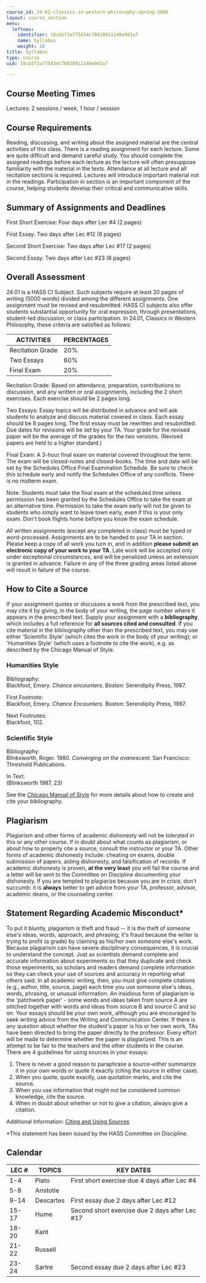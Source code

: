 ```yaml
---
course_id: 24-01-classics-in-western-philosophy-spring-2006
layout: course_section
menu:
  leftnav:
    identifier: 18cb5f3a775434c70828911140e9d1a7
    name: Syllabus
    weight: 10
title: Syllabus
type: course
uid: 18cb5f3a775434c70828911140e9d1a7

---
```


Course Meeting Times
--------------------

Lectures: 2 sessions / week, 1 hour / session

Course Requirements
-------------------

Reading, discussing, and writing about the assigned material are the central activities of this class. There is a reading assignment for each lecture. Some are quite difficult and demand careful study. You should complete the assigned readings before each lecture as the lecture will often presuppose familiarity with the material in the texts. Attendance at all lecture and all recitation sections is required. Lectures will introduce important material not in the readings. Participation in section is an important component of the course, helping students develop their critical and communicative skills.

Summary of Assignments and Deadlines
------------------------------------

First Short Exercise: Four days after Lec #4 (2 pages)

First Essay: Two days after Lec #12 (8 pages)

Second Short Exercise: Two days after Lec #17 (2 pages)

Second Essay: Two days after Lec #23 (8 pages)

Overall Assessment
------------------

24.01 is a HASS CI Subject. Such subjects require at least 20 pages of writing (5000 words) divided among the different assignments. One assignment must be revised and resubmitted. HASS CI subjects also offer students substantial opportunity for oral expression, through presentations, student-led discussion, or class participation. In 24.01, Classics in Western Philosophy, these criteria are satisfied as follows:

| ACTIVITIES | PERCENTAGES |
| --- | --- |
| Recitation Grade | 20% |
| Two Essays | 60% |
| Final Exam | 20% 

Recitation Grade: Based on attendance, preparation, contributions to discussion, and any written or oral assignments, including the 2 short exercises. Each exercise should be 2 pages long.

Two Essays: Essay topics will be distributed in advance and will ask students to analyze and discuss material covered in class. Each essay should be 8 pages long. The first essay must be rewritten and resubmitted. Due dates for revisions will be set by your TA. Your grade for the revised paper will be the average of the grades for the two versions. (Revised papers are held to a higher standard.)

Final Exam: A 3-hour final exam on material covered throughout the term. The exam will be closed-notes and closed-books. The time and date will be set by the Schedules Office Final Examination Schedule. Be sure to check this schedule early and notify the Schedules Office of any conflicts. There is no midterm exam.

Note: Students must take the final exam at the scheduled time unless permission has been granted by the Schedules Office to take the exam at an alternative time. Permission to take the exam early will not be given to students who simply want to leave town early, even if this is your only exam. Don't book flights home before you know the exam schedule.

All written assignments (except any completed in class) must be typed or word-processed. Assignments are to be handed to your TA in section. Please keep a copy of all work you turn in, and in addition **please submit an electronic copy of your work to your TA**. Late work will be accepted only under exceptional circumstances, and will be penalized unless an extension is granted in advance. Failure in any of the three grading areas listed above will result in failure of the course.

How to Cite a Source
--------------------

If your assignment quotes or discusses a work from the prescribed text, you may cite it by giving, in the body of your writing, the page number where it appears in the prescribed text. Supply your assignment with a **bibliography**, which includes a full reference for **all sources cited and consulted**. If you cite material in the bibliography other than the prescribed text, you may use either 'Scientific Style' (which cites the work in the body of your writing); or 'Humanities Style' (which uses a footnote to cite the work), e.g. as described by the Chicago Manual of Style:

### Humanities Style

Bibliography:  
Blackfoot, Emery. _Chance encounters_. Boston: Serendipity Press, 1987.

First Footnote:  
Blackfoot, Emery. _Chance Encounters._ Boston: Serendipity Press, 1987.

Next Footnotes:  
Blackfoot, 102.

### Scientific Style

Bibliography:  
Blinksworth, Roger. 1980. _Converging on the evanescent_. San Francisco: Threshold Publications.

In Text:  
(Blinksworth 1987, 23)

See the [Chicago Manual of Style](http://www.chicagomanualofstyle.org/16/bib_toc.html) for more details about how to create and cite your bibliography.

Plagiarism
----------

Plagiarism and other forms of academic dishonesty will not be tolerated in this or any other course. If in doubt about what counts as plagiarism, or about how to properly cite a source, consult the instructor or your TA. Other forms of academic dishonesty include: cheating on exams, double submission of papers, aiding dishonesty, and falsification of records. If academic dishonesty is proven, **at the very least** you will fail the course and a letter will be sent to the Committee on Discipline documenting your dishonesty. If you are tempted to plagiarize because you are in crisis, don't succumb: it is **always** better to get advice from your TA, professor, advisor, academic deans, or the counseling center.

Statement Regarding Academic Misconduct\*
-----------------------------------------

To put it bluntly, plagiarism is theft and fraud -- it is the theft of someone else's ideas, words, approach, and phrasing; it's fraud because the writer is trying to profit (a grade) by claiming as his/her own someone else's work. Because plagiarism can have severe disciplinary consequences, it is crucial to understand the concept. Just as scientists demand complete and accurate information about experiments so that they duplicate and check those experiments, so scholars and readers demand complete information so they can check your use of sources and accuracy in reporting what others said. In all academic writing, then, you must give complete citations (e.g., author, title, source, page) each time you use someone else's ideas, words, phrasing, or unusual information. An insidious form of plagiarism is the 'patchwork paper' - some words and ideas taken from source A are stitched together with words and ideas from source B and source C and so on. Your essays should be your own work, although you are encouraged to seek writing advice from the Writing and Communication Center. If there is any question about whether the student's paper is his or her own work, TAs have been directed to bring the paper directly to the professor. Every effort will be made to determine whether the paper is plagiarized. This is an attempt to be fair to the teachers and the other students in the course. There are 4 guidelines for using sources in your essays:

1.  There is never a good reason to paraphrase a source-either summarize it in your own words or quote it exactly (citing the source in either case).
2.  When you quote, quote exactly, use quotation marks, and cite the source.
3.  When you use information that might not be considered common knowledge, cite the source.
4.  When in doubt about whether or not to give a citation, always give a citation.

Additional Information: [Citing and Using Sources](http://cmsw.mit.edu/writing-and-communication-center/avoiding-plagiarism/)

\*This statement has been issued by the HASS Committee on Discipline.

Calendar
--------

| LEC # | TOPICS | KEY DATES |
| --- | --- | --- |
| 1-4 | Plato | First short exercise due 4 days after Lec #4 |
| 5-8 | Aristotle | &nbsp; |
| 9-14 | Descartes | First essay due 2 days after Lec #12 |
| 15-17 | Hume | Second short exercise due 2 days after Lec #17 |
| 18-20 | Kant | &nbsp; |
| 21-22 | Russell | &nbsp; |
| 23-24 | Sartre | Second essay due 2 days after Lec #23